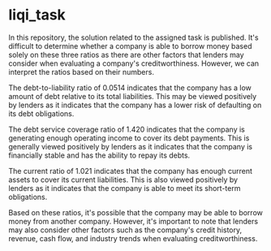 # liqi_task
In this repository, the solution related to the assigned task is published.
It's difficult to determine whether a company is able to borrow money based solely on these three ratios as there are other factors that lenders may consider when evaluating a company's creditworthiness. However, we can interpret the ratios based on their numbers.

The debt-to-liability ratio of 0.0514 indicates that the company has a low amount of debt relative to its total liabilities. This may be viewed positively by lenders as it indicates that the company has a lower risk of defaulting on its debt obligations.

The debt service coverage ratio of 1.420 indicates that the company is generating enough operating income to cover its debt payments. This is generally viewed positively by lenders as it indicates that the company is financially stable and has the ability to repay its debts.

The current ratio of 1.021 indicates that the company has enough current assets to cover its current liabilities. This is also viewed positively by lenders as it indicates that the company is able to meet its short-term obligations.

Based on these ratios, it's possible that the company may be able to borrow money from another company. However, it's important to note that lenders may also consider other factors such as the company's credit history, revenue, cash flow, and industry trends when evaluating creditworthiness.
